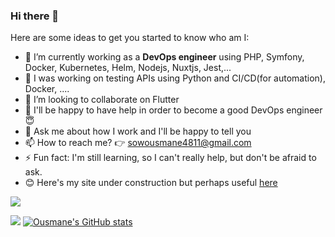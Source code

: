### Hi there 👋

Here are some ideas to get you started to know who am I:

- 🔭 I’m currently working as a **DevOps engineer**  using PHP, Symfony, Docker, Kubernetes, Helm, Nodejs, Nuxtjs, Jest,...
- 🌱 I was working on testing APIs using Python and CI/CD(for automation), Docker, ....
- 👯 I’m looking to collaborate on Flutter
- 🤔 I'll be happy to have help in order to become a good DevOps engineer 😇
- 💬 Ask me about how I work and I'll be happy to tell you
- 📫 How to reach me? 👉 sowousmane4811@gmail.com
- ⚡ Fun fact: I'm still learning, so I can't really help, but don't be afraid to ask. 
- 😊 Here's my site under construction but perhaps useful <a href="https://soowcode.github.io/">here</a>  


![](https://github-profile-summary-cards.vercel.app/api/cards/profile-details?username=sowousmane&theme=default)

![](https://github-profile-summary-cards.vercel.app/api/cards/stats?username=sowousmane&theme=default) [](https://github-profile-summary-cards.vercel.app/api/cards/repos-per-language?username=sowousmane&theme=default) [![Ousmane's GitHub stats](https://github-readme-stats.vercel.app/api?username=sowousmane&theme=algolia)](https://github.com/sowousmane/github-readme-stats) 

